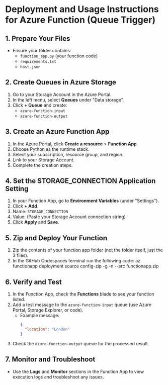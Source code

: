# Deployment and Usage Instructions for Azure Function (Queue Trigger)

## 1. Prepare Your Files

- Ensure your folder contains:
  - `function_app.py` (your function code)
  - `requirements.txt`
  - `host.json`

## 2. Create Queues in Azure Storage

1. Go to your Storage Account in the Azure Portal.
2. In the left menu, select **Queues** under "Data storage".
3. Click **+ Queue** and create:
   - `azure-function-input`
   - `azure-function-output`

## 3. Create an Azure Function App

1. In the Azure Portal, click **Create a resource** > **Function App**.
2. Choose Python as the runtime stack.
3. Select your subscription, resource group, and region.
4. Link to your Storage Account.
5. Complete the creation steps.

## 4. Set the STORAGE_CONNECTION Application Setting

1. In your Function App, go to **Environment Variables** (under "Settings").
2. Click **+ Add**.
3. Name: `STORAGE_CONNECTION`
4. Value: (Paste your Storage Account connection string)
5. Click **Apply** and **Save**.

## 5. Zip and Deploy Your Function

1. Zip the contents of your function app folder (not the folder itself, just the 3 files).
2. In the GitHub Codespaces terminal run the following code:
az functionapp deployment source config-zip -g <resource group> -n <function app name> --src functionapp.zip

## 6. Verify and Test

1. In the Function App, check the **Functions** blade to see your function listed.
2. Add a test message to the `azure-function-input` queue (use Azure Portal, Storage Explorer, or code).
   - Example message:
     ```json
     {
       "location": "London"
     }
     ```
3. Check the `azure-function-output` queue for the processed result.

## 7. Monitor and Troubleshoot

- Use the **Logs** and **Monitor** sections in the Function App to view execution logs and troubleshoot any issues.
